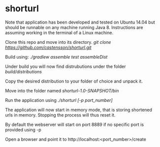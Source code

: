 # shorturl

Note that application has been developed and tested on Ubuntu 14.04 but should be runnable on any machine running Java 8.
Instructions are assuming working in the terminal of a Linux machine.

Clone this repo and move into its directory.
*git clone https://github.com/castensson/shorturl.git*

Build using:
*./gradlew assemble test assembleDist*

Under build you will now find distrubutions under the folder
*build/distributions*

Copy the desired distribution to your folder of choice and unpack it.

Move into the folder named *shorturl-1.0-SNAPSHOT/bin*

Run the application using *./shorturl [-p port_number]*

The application will now start in memory mode, that is storing shortened urls in memory. Stopping the process will thus reset it.

By default the webserver will start on port 8889 if no specific port is provided using -p

Open a browser and point it to http://localhost:<port_number>/create


